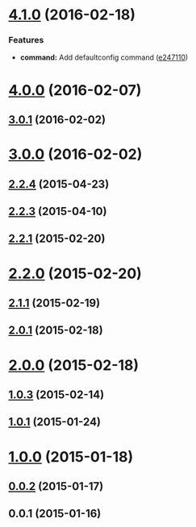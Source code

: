 <a name="4.1.0"></a>
# [4.1.0](https://github.com/nodecg/nodecg-cli/compare/v4.0.0...v4.1.0) (2016-02-18)


### Features

* **command:** Add defaultconfig command ([e247110](https://github.com/nodecg/nodecg-cli/commit/e247110))



<a name="4.0.0"></a>
# [4.0.0](https://github.com/nodecg/nodecg-cli/compare/v3.0.1...v4.0.0) (2016-02-07)




<a name="3.0.1"></a>
## [3.0.1](https://github.com/nodecg/nodecg-cli/compare/v3.0.0...v3.0.1) (2016-02-02)




<a name="3.0.0"></a>
# [3.0.0](https://github.com/nodecg/nodecg-cli/compare/v2.2.4...v3.0.0) (2016-02-02)




<a name="2.2.4"></a>
## [2.2.4](https://github.com/nodecg/nodecg-cli/compare/v2.2.3...v2.2.4) (2015-04-23)




<a name="2.2.3"></a>
## [2.2.3](https://github.com/nodecg/nodecg-cli/compare/v2.2.1...v2.2.3) (2015-04-10)




<a name="2.2.1"></a>
## [2.2.1](https://github.com/nodecg/nodecg-cli/compare/v2.2.0...v2.2.1) (2015-02-20)




<a name="2.2.0"></a>
# [2.2.0](https://github.com/nodecg/nodecg-cli/compare/v2.1.1...v2.2.0) (2015-02-20)




<a name="2.1.1"></a>
## [2.1.1](https://github.com/nodecg/nodecg-cli/compare/v2.1.0...v2.1.1) (2015-02-19)




<a name="2.0.1"></a>
## [2.0.1](https://github.com/nodecg/nodecg-cli/compare/v2.0.0...v2.0.1) (2015-02-18)




<a name="2.0.0"></a>
# [2.0.0](https://github.com/nodecg/nodecg-cli/compare/v1.0.3...v2.0.0) (2015-02-18)




<a name="1.0.3"></a>
## [1.0.3](https://github.com/nodecg/nodecg-cli/compare/v1.0.1...v1.0.3) (2015-02-14)




<a name="1.0.1"></a>
## [1.0.1](https://github.com/nodecg/nodecg-cli/compare/v1.0.0...v1.0.1) (2015-01-24)




<a name="1.0.0"></a>
# [1.0.0](https://github.com/nodecg/nodecg-cli/compare/v0.0.2...v1.0.0) (2015-01-18)




<a name="0.0.2"></a>
## [0.0.2](https://github.com/nodecg/nodecg-cli/compare/v0.0.1...v0.0.2) (2015-01-17)




<a name="0.0.1"></a>
## 0.0.1 (2015-01-16)




